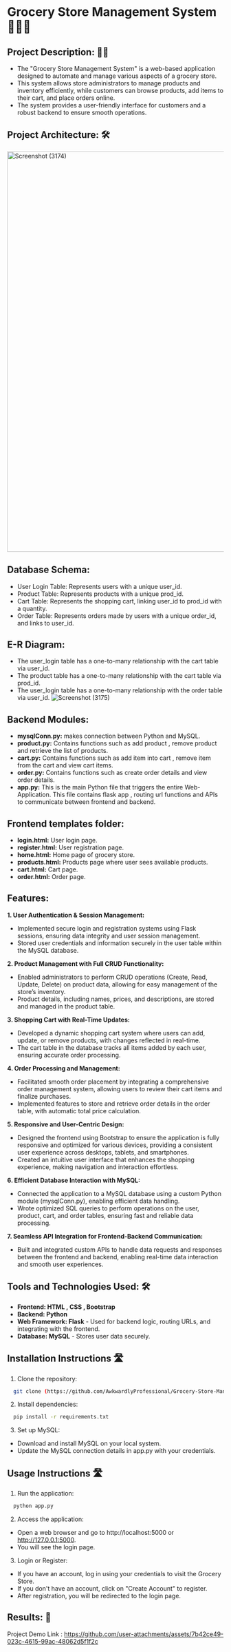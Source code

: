 # Grocery Store Management System 👨🏻‍🔧

## Project Description: 👨‍🏫
- The "Grocery Store Management System" is a web-based application designed to automate and manage various aspects of a grocery store.
- This system allows store administrators to manage products and inventory efficiently, while customers can browse products, add items to their cart, and place orders online.
- The system provides a user-friendly interface for customers and a robust backend to ensure smooth operations.

## Project Architecture: 🛠
<img width="930" alt="Screenshot (3174)" src="https://github.com/user-attachments/assets/1b96ef8b-f77e-4418-b5d2-efe5b1270849">


## Database Schema: 
- User Login Table: Represents users with a unique user_id.
- Product Table: Represents products with a unique prod_id.
- Cart Table: Represents the shopping cart, linking user_id to prod_id with a quantity.
- Order Table: Represents orders made by users with a unique order_id, and links to user_id.

## E-R Diagram:
- The user_login table has a one-to-many relationship with the cart table via user_id.
- The product table has a one-to-many relationship with the cart table via prod_id.
- The user_login table has a one-to-many relationship with the order table via user_id.
![Screenshot (3175)](https://github.com/user-attachments/assets/4080cdc8-9f6f-429f-9090-660bd18f088c)

## Backend Modules:
- **mysqlConn.py:** makes connection between Python and MySQL.
- **product.py:** Contains functions such as add product , remove product and retrieve the list of products.
- **cart.py:** Contains functions such as add item into cart , remove item from the cart and view cart items.
- **order.py:** Contains functions such as create order details and view order details.
- **app.py:** This is the main Python file that triggers the entire Web-Application. This file contains flask app , routing url functions and  APIs to communicate between frontend and backend.


## Frontend templates folder:
- **login.html:** User login page.
- **register.html:** User registration page.
- **home.html:** Home page of grocery store.
- **products.html:** Products page where user sees available products.
- **cart.html:** Cart page.
- **order.html:** Order page.


## Features:
**1. User Authentication & Session Management:**
- Implemented secure login and registration systems using Flask sessions, ensuring data integrity and user session management.
- Stored user credentials and information securely in the user table within the MySQL database.

**2. Product Management with Full CRUD Functionality:**
- Enabled administrators to perform CRUD operations (Create, Read, Update, Delete) on product data, allowing for easy management of the store’s inventory.
- Product details, including names, prices, and descriptions, are stored and managed in the product table.

**3. Shopping Cart with Real-Time Updates:**
- Developed a dynamic shopping cart system where users can add, update, or remove products, with changes reflected in real-time.
- The cart table in the database tracks all items added by each user, ensuring accurate order processing.

**4. Order Processing and Management:**
- Facilitated smooth order placement by integrating a comprehensive order management system, allowing users to review their cart items and finalize purchases.
- Implemented features to store and retrieve order details in the order table, with automatic total price calculation.

**5. Responsive and User-Centric Design:**
- Designed the frontend using Bootstrap to ensure the application is fully responsive and optimized for various devices, providing a consistent user experience across desktops, tablets, and smartphones.
- Created an intuitive user interface that enhances the shopping experience, making navigation and interaction effortless.

**6. Efficient Database Interaction with MySQL:**
- Connected the application to a MySQL database using a custom Python module (mysqlConn.py), enabling efficient data handling.
- Wrote optimized SQL queries to perform operations on the user, product, cart, and order tables, ensuring fast and reliable data processing.

**7. Seamless API Integration for Frontend-Backend Communication:**
- Built and integrated custom APIs to handle data requests and responses between the frontend and backend, enabling real-time data interaction and smooth user experiences.



## Tools and Technologies Used: 🛠

- **Frontend: HTML , CSS , Bootstrap**
- **Backend: Python**
- **Web Framework: Flask** - Used for backend logic, routing URLs, and integrating with the frontend.
- **Database: MySQL** - Stores user data securely.


## Installation Instructions 🛣

1. Clone the repository:

```bash
  git clone (https://github.com/AwkwardlyProfessional/Grocery-Store-Management-System-main)

```

2. Install dependencies:

```bash
  pip install -r requirements.txt
```

3. Set up MySQL:
- Download and install MySQL on your local system.
- Update the MySQL connection details in app.py with your credentials.




## Usage Instructions 🛣

1. Run the application:
```bash
  python app.py
```

2. Access the application:
- Open a web browser and go to http://localhost:5000 or http://127.0.0.1:5000.
- You will see the login page.

3. Login or Register:
- If you have an account, log in using your credentials to visit the Grocery Store.
- If you don't have an account, click on "Create Account" to register.
- After registration, you will be redirected to the login page.


## Results: 🙌
Project Demo Link :
https://github.com/user-attachments/assets/7b42ce49-023c-4615-99ac-48062d5f1f2c
